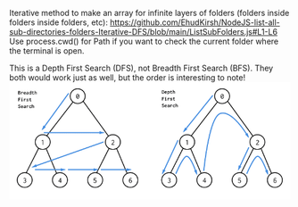 Iterative method to make an array for infinite layers of folders (folders inside folders inside folders, etc):
https://github.com/EhudKirsh/NodeJS-list-all-sub-directories-folders-Iterative-DFS/blob/main/ListSubFolders.js#L1-L6
Use process.cwd() for Path if you want to check the current folder where the terminal is open.

This is a Depth First Search (DFS), not Breadth First Search (BFS). They both would work just as well, but the order is interesting to note!
![Image description](/BFS-and-DFS-Algorithms.png)
